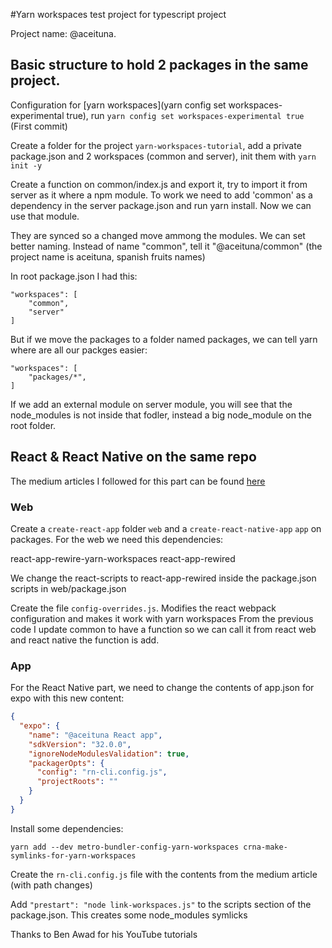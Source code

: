 #Yarn workspaces test project for typescript project

Project name: @aceituna.

## Basic structure to hold 2 packages in the same project.
Configuration for [yarn workspaces](yarn config set workspaces-experimental true), run `yarn config set workspaces-experimental true`
(First commit)

Create a folder for the project `yarn-workspaces-tutorial`, add a private package.json and 2
workspaces (common and server), init them with `yarn init -y`

Create a function on common/index.js and export it, try to import it from server as
it where a npm module. To work we need to add 'common' as a dependency in the server
package.json and run yarn install. Now we can use that module.

They are synced so a changed move ammong the modules. We can set better naming.
Instead of name "common", tell it "@aceituna/common" (the project name is aceituna, spanish fruits names)

In root package.json I had this:

```
"workspaces": [
    "common",
    "server"
]
```

But if we move the packages to a folder named packages, we can tell yarn where are all our packges easier:

```
"workspaces": [
    "packages/*",
]
```

If we add an external module on server module, you will see that the node_modules is not inside that fodler,
instead a big node_module on the root folder.

## React & React Native on the same repo

The medium articles I followed for this part can be found [here](https://medium.com/viewstools/how-to-use-yarn-workspaces-with-create-react-app-and-create-react-native-app-expo-to-share-common-ea27bc4bad62)

### Web

Create a `create-react-app` folder `web` and a `create-react-native-app` `app` on
packages. For the web we need this dependencies:

react-app-rewire-yarn-workspaces
react-app-rewired

We change the react-scripts to react-app-rewired inside the package.json scripts in
web/package.json

Create the file `config-overrides.js`. Modifies the react webpack configuration and makes it work with yarn workspaces
From the previous code I update common to have a function so we can call it from react web and react native the function is add.

### App

<!-- TODO: Not working .... :( -->

For the React Native part, we need to change the contents of app.json for expo with this new content:

```json
{
  "expo": {
    "name": "@aceituna React app",
    "sdkVersion": "32.0.0",
    "ignoreNodeModulesValidation": true,
    "packagerOpts": {
      "config": "rn-cli.config.js",
      "projectRoots": ""
    }
  }
}
```

Install some dependencies:

```
yarn add --dev metro-bundler-config-yarn-workspaces crna-make-symlinks-for-yarn-workspaces
```

Create the `rn-cli.config.js` file with the contents from the medium article (with path changes)

Add `"prestart": "node link-workspaces.js"` to the scripts section of the package.json. This creates
some node_modules symlicks

Thanks to Ben Awad for his YouTube tutorials
